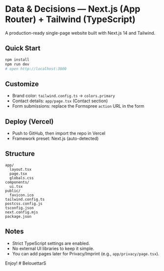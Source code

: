 # Data & Decisions — Next.js (App Router) + Tailwind (TypeScript)

A production-ready single-page website built with Next.js 14 and Tailwind.

## Quick Start
```bash
npm install
npm run dev
# open http://localhost:3000
```

## Customize
- Brand color: `tailwind.config.ts` → `colors.primary`
- Contact details: `app/page.tsx` (Contact section)
- Form submissions: replace the Formspree `action` URL in the form

## Deploy (Vercel)
- Push to GitHub, then import the repo in Vercel
- Framework preset: Next.js (auto-detected)

## Structure
```
app/
  layout.tsx
  page.tsx
  globals.css
components/
  ui.tsx
public/
  favicon.ico
tailwind.config.ts
postcss.config.js
tsconfig.json
next.config.mjs
package.json
```

## Notes
- Strict TypeScript settings are enabled.
- No external UI libraries to keep it simple.
- You can add pages later for Privacy/Imprint (e.g., `app/privacy/page.tsx`).

Enjoy!
#   B e l o u e t t a r S  
 